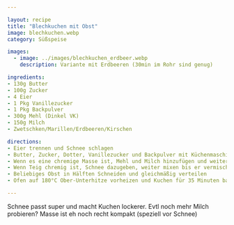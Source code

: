 ```yaml
---

layout: recipe
title: "Blechkuchen mit Obst"
image: blechkuchen.webp
category: Süßspeise

images:
  - image: ../images/blechkuchen_erdbeer.webp
    description: Variante mit Erdbeeren (30min im Rohr sind genug)

ingredients:
- 130g Butter
- 100g Zucker
- 4 Eier
- 1 Pkg Vanillezucker
- 1 Pkg Backpulver
- 300g Mehl (Dinkel VK)
- 150g Milch
- Zwetschken/Marillen/Erdbeeren/Kirschen

directions:
- Eier trennen und Schnee schlagen
- Butter, Zucker, Dotter, Vanillezucker und Backpulver mit Küchenmaschine mixen
- Wenn es eine chremige Masse ist, Mehl und Milch hinzufügen und weiter mixen
- Wenn Teig chremig ist, Schnee dazugeben, weiter mixen bis er vermischt ist und mit Teigkarte auf Backblech (mit Backpapier) dünn aufstreichen (ca 0,5-1cm hoch)
- Beliebiges Obst in Hälften Schneiden und gleichmäßig verteilen
- Ofen auf 180°C Ober-Unterhitze vorheizen und Kuchen für 35 Minuten backen

---
```


Schnee passt super und macht Kuchen lockerer. Evtl noch mehr Milch probieren? Masse ist eh noch recht kompakt (speziell vor Schnee)